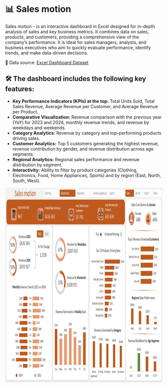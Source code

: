 # :bar_chart: Sales motion
Sales motion - is an interactive dashboard in Excel designed for in-depth analysis of sales and key business metrics. It combines data on sales, products, and customers, providing a comprehensive view of the company’s performance. 
It is ideal for sales managers, analysts, and business executives who aim to quickly evaluate performance, identify trends, and make data-driven decisions.

:pushpin: Data source: [Excel Dashboard Dataset](./Excel%20Dashboard_Dataset.xlsx)

## 🛠 The dashboard includes the following key features:
* **Key Performance Indicators (KPIs) at the top:** Total Units Sold, Total Sales Revenue, Average Revenue per Customer, and Average Revenue per Product.
* **Comparative Visualization:** Revenue comparison with the previous year (YoY) for 2023 and 2024, monthly revenue trends, and revenue by weekdays and weekends.
* **Category Analytics:** Revenue by category and top-performing products driving sales.
* **Customer Analytics:** Top 5 customers generating the highest revenue, revenue contribution by gender, and revenue distribution across age segments.
* **Regional Analytics:** Regional sales performance and revenue distribution by segment.
* **Interactivity:** Ability to filter by product categories (Clothing, Electronics, Food, Home Appliances, Sports) and by region (East, North, South, West).
<img src="Dashboard screenshot.png" alt="Dashboard screenshot" width="1000" height="625"/>

